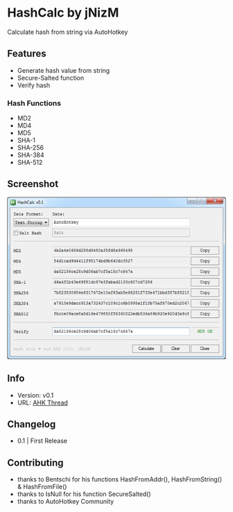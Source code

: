 # HashCalc by jNizM
Calculate hash from string via AutoHotkey


## Features
* Generate hash value from string
* Secure-Salted function
* Verify hash

### Hash Functions
* MD2
* MD4
* MD5
* SHA-1
* SHA-256
* SHA-384
* SHA-512

## Screenshot
![Screenshot](Screenshot.png)


## Info
* Version: v0.1
* URL: [AHK Thread](http://ahkscript.org/boards/viewtopic.php?f=6&t=87)


## Changelog
* 0.1 | First Release


## Contributing
* thanks to Bentschi for his functions HashFromAddr(), HashFromString() & HashFromFile()
* thanks to IsNull for his function SecureSalted()
* thanks to AutoHotkey Community